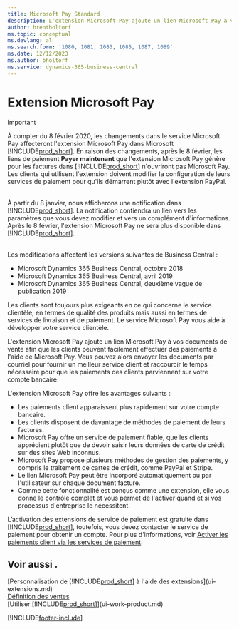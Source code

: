 ```yaml
---
title: Microsoft Pay Standard
description: L'extension Microsoft Pay ajoute un lien Microsoft Pay à vos documents de vente afin que les clients peuvent facilement effectuer des paiements à l'aide de Microsoft Pay.
author: brentholtorf
ms.topic: conceptual
ms.devlang: al
ms.search.form: '1080, 1081, 1083, 1085, 1087, 1089'
ms.date: 12/12/2023
ms.author: bholtorf
ms.service: dynamics-365-business-central
---
```

# <a name="the-microsoft-pay-extension"></a>Extension Microsoft Pay

> [!IMPORTANT]
> À compter du 8 février 2020, les changements dans le service Microsoft Pay affecteront l'extension Microsoft Pay dans Microsoft [!INCLUDE[prod_short](includes/prod_long.md)]. En raison des changements, après le 8 février, les liens de paiement **Payer maintenant** que l'extension Microsoft Pay génère pour les factures dans [!INCLUDE[prod_short](includes/prod_short.md)] n'ouvriront pas Microsoft Pay. Les clients qui utilisent l'extension doivent modifier la configuration de leurs services de paiement pour qu'ils démarrent plutôt avec l'extension PayPal.<br /></br>
>
> À partir du 8 janvier, nous afficherons une notification dans [!INCLUDE[prod_short](includes/prod_short.md)]. La notification contiendra un lien vers les paramètres que vous devez modifier et vers un complément d'informations. Après le 8 février, l'extension Microsoft Pay ne sera plus disponible dans [!INCLUDE[prod_short](includes/prod_short.md)].<br /></br>
>
> Les modifications affectent les versions suivantes de Business Central :
> - Microsoft Dynamics 365 Business Central, octobre 2018
> - Microsoft Dynamics 365 Business Central, avril 2019
> - Microsoft Dynamics 365 Business Central, deuxième vague de publication 2019

Les clients sont toujours plus exigeants en ce qui concerne le service clientèle, en termes de qualité des produits mais aussi en termes de services de livraison et de paiement. Le service Microsoft Pay vous aide à développer votre service clientèle.

L'extension Microsoft Pay ajoute un lien Microsoft Pay à vos documents de vente afin que les clients peuvent facilement effectuer des paiements à l'aide de Microsoft Pay. Vous pouvez alors envoyer les documents par courriel pour fournir un meilleur service client et raccourcir le temps nécessaire pour que les paiements des clients parviennent sur votre compte bancaire.

L'extension Microsoft Pay offre les avantages suivants :
- Les paiements client apparaissent plus rapidement sur votre compte bancaire.
- Les clients disposent de davantage de méthodes de paiement de leurs factures.
- Microsoft Pay offre un service de paiement fiable, que les clients apprécient plutôt que de devoir saisir leurs données de carte de crédit sur des sites Web inconnus.
- Microsoft Pay propose plusieurs méthodes de gestion des paiements, y compris le traitement de cartes de crédit, comme PayPal et Stripe.
- Le lien Microsoft Pay peut être incorporé automatiquement ou par l'utilisateur sur chaque document facture.
- Comme cette fonctionnalité est conçus comme une extension, elle vous donne le contrôle complet et vous permet de l'activer quand et si vos processus d'entreprise le nécessitent.

L’activation des extensions de service de paiement est gratuite dans [!INCLUDE[prod_short](includes/prod_short.md)], toutefois, vous devez contacter le service de paiement pour obtenir un compte. Pour plus d'informations, voir [Activer les paiements client via les services de paiement](sales-how-enable-payment-service-extensions.md).

## <a name="see-also"></a>Voir aussi .

[Personnalisation de [!INCLUDE[prod_short](includes/prod_short.md)] à l'aide des extensions](ui-extensions.md)  
[Définition des ventes](sales-setup-sales.md)  
[Utiliser [!INCLUDE[prod_short](includes/prod_short.md)]](ui-work-product.md)  

[!INCLUDE[footer-include](includes/footer-banner.md)]
